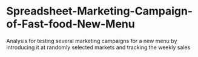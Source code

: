 # Spreadsheet-Marketing-Campaign-of-Fast-food-New-Menu
Analysis for testing several marketing campaigns for a new menu by introducing it at randomly selected markets and tracking the weekly sales
